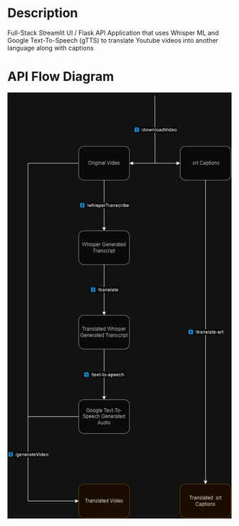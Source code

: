 # Description
Full-Stack Streamlit UI / Flask API Application that uses Whisper ML and Google Text-To-Speech (gTTS) to translate Youtube videos into another language along with captions

# API Flow Diagram
![API Flow Diagram](images/backendFlowDiagram.jpg)
